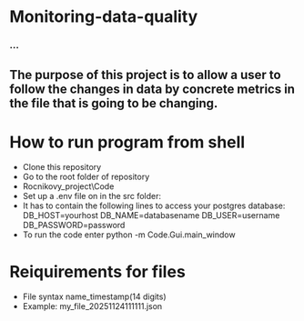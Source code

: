 # Monitoring-data-quality
### ...
## The purpose of this project is to allow a user to follow the changes in data by concrete metrics in the file that is going to be changing.

# How to run program from shell

* Clone this repository
* Go to the root folder of repository
* Rocnikovy_project\Code
* Set up a .env file on in the src folder:
*    It has to contain the following lines to access your postgres database:
    DB_HOST=yourhost
    DB_NAME=databasename
    DB_USER=username
    DB_PASSWORD=password
* To run the code enter python -m Code.Gui.main_window

# Reiquirements for files

* File syntax name_timestamp(14 digits)
* Example: my_file_20251124111111.json
